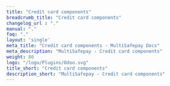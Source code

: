```yaml
---
title: "Credit card components"
breadcrumb_title: "Credit card components"
changelog_url : "."
manual: "."
faq: "."
layout: 'single'
meta_title: "Credit card components - MultiSafepay Docs"		
meta_description: "MultiSafepay - Credit card components"
weight: 80
logo: "/logo/Plugins/Odoo.svg"
title_short: "Credit card components"
description_short: "MultiSafepay - Credit card components"
---
```

